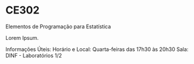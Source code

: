 # CE302
Elementos de Programação para Estatística

Lorem Ipsum.

Informações Úteis:
Horário e Local:
Quarta-feiras das 17h30 às 20h30
Sala: DINF - Laboratórios 1/2